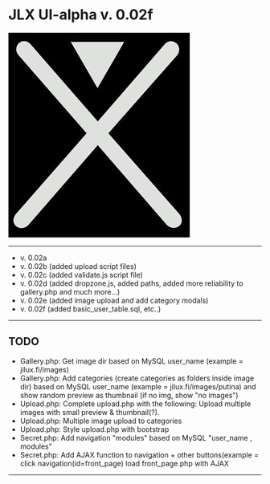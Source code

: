 # JLX UI-alpha v. 0.02f

![JILUX](https://raw.githubusercontent.com/jilux-dev/UI-alpha/master/images/xman-2.jpg)

------------------------

* v. 0.02a
* v. 0.02b (added upload script files)
* v. 0.02c (added validate.js script file)
* v. 0.02d (added dropzone.js, added paths, added more reliability to gallery.php and much more...)
* v. 0.02e (added ímage upload and add category modals)
* v. 0.02f (added basic_user_table.sql, etc..)

------------------------


TODO
-------------------------

* Gallery.php: Get image dir based on MySQL user_name (example = jilux.fi/images)
* Gallery.php: Add categories (create categories as folders inside image dir) based on MySQL user_name (example = jilux.fi/images/putina) and show random preview as thumbnail (if no img, show "no images")
* Upload.php: Complete upload.php with the following: Upload multiple images with small preview & thumbnail(?).
* Upload.php: Multiple image upload to categories
* Upload.php: Style upload.php with bootstrap
* Secret.php: Add navigation "modules" based on MySQL "user_name , modules"
* Secret.php: Add AJAX function to navigation + other buttons(example = click navigation(id=front_page) load front_page.php with AJAX

-------------------------



